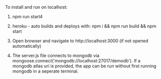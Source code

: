 To install and run on localhost:

1. npm run start4

2. heroku -  auto builds and deploys with:
npm i && npm run build && npm start

3. Open browser and navigate to http://localhost:3000 (if not opened automatically)

4.  The server.js file connects to mongodb via mongoose.connect('mongodb://localhost:27017/demodb').
If a mongodb atlas uri is provided, the app can be run without first running mongodb in a seperate terminal.

